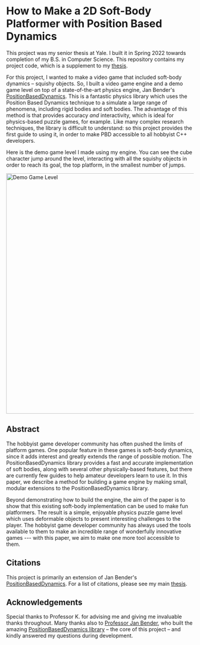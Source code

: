 # How to Make a 2D Soft-Body Platformer with Position Based Dynamics
This project was my senior thesis at Yale. I built it in Spring 2022 towards completion of my B.S. in Computer Science. This repository contains my project code, which is a supplement to my [thesis](/Senior%20Thesis.pdf).

For this project, I wanted to make a video game that included soft-body dynamics – squishy objects. So, I built a video game engine and a demo game level on top of a state-of-the-art physics engine, Jan Bender's [PositionBasedDynamics](https://github.com/InteractiveComputerGraphics/PositionBasedDynamics). This is a fantastic physics library which uses the Position Based Dynamics technique to a simulate a large range of phenomena, including rigid bodies and soft bodies. The advantage of this method is that provides accuracy _and_ interactivity, which is ideal for physics-based puzzle games, for example. Like many complex research techniques, the library is difficult to understand: so this project provides the first guide to using it, in order to make PBD accessible to all hobbyist C++ developers.

Here is the demo game level I made using my engine. You can see the cube character jump around the level, interacting with all the squishy objects in order to reach its goal, the top platform, in the smallest number of jumps.

[<img width="644" alt="Demo Game Level" src="https://user-images.githubusercontent.com/17149360/191396096-8a910d95-e692-4dac-8ce5-f18ffc291659.png">](https://www.youtube.com/watch?v=Djj6FgJyC9E&ab_channel=ZacS)

## Abstract

The hobbyist game developer community has often pushed the limits of platform games. One popular feature in these games is soft-body dynamics, since it adds interest and greatly extends the range of possible motion. The PositionBasedDynamics library provides a fast and accurate implementation of soft bodies, along with several other physically-based features, but there are currently few guides to help amateur developers learn to use it. In this paper, we describe a method for building a game engine by making small, modular extensions to the PositionBasedDynamics library. 

Beyond demonstrating how to build the engine, the aim of the paper is to show that this existing soft-body implementation can be used to make fun platformers. The result is a simple, enjoyable physics puzzle game level which uses deformable objects to present interesting challenges to the player. The hobbyist game developer community has always used the tools available to them to make an incredible range of wonderfully innovative games --- with this paper, we aim to make one more tool accessible to them.

## Citations

This project is primarily an extension of Jan Bender's [PositionBasedDynamics](https://github.com/InteractiveComputerGraphics/PositionBasedDynamics). For a list of citations, please see my main [thesis](/Senior%20Thesis.pdf).

## Acknowledgements

Special thanks to Professor K. for advising me and giving me invaluable thanks throughout. Many thanks also to [Professor Jan Bender](https://animation.rwth-aachen.de/person/1/), who built the amazing [PositionBasedDynamics library](https://github.com/InteractiveComputerGraphics/PositionBasedDynamics) – the core of this project – and kindly answered my questions during development.
